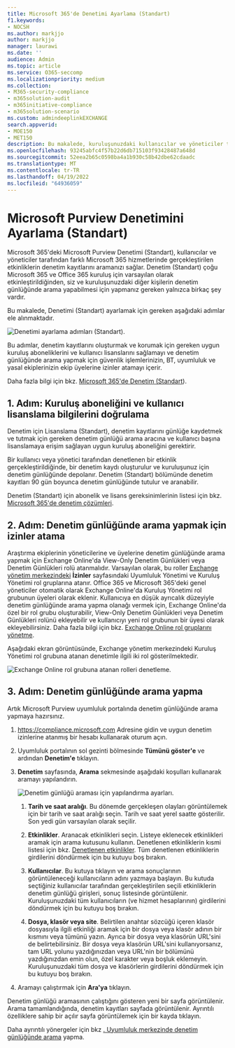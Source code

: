 ```yaml
---
title: Microsoft 365'de Denetimi Ayarlama (Standart)
f1.keywords:
- NOCSH
ms.author: markjjo
author: markjjo
manager: laurawi
ms.date: ''
audience: Admin
ms.topic: article
ms.service: O365-seccomp
ms.localizationpriority: medium
ms.collection:
- M365-security-compliance
- m365solution-audit
- m365initiative-compliance
- m365solution-scenario
ms.custom: admindeeplinkEXCHANGE
search.appverid:
- MOE150
- MET150
description: Bu makalede, kuruluşunuzdaki kullanıcılar ve yöneticiler tarafından gerçekleştirilen denetim etkinliklerini aramaya başlayabilmeniz için Denetimin (Standart) nasıl ayarlanacağı açıklanır.
ms.openlocfilehash: 93245abfc4f57b22d6db715103f93428487a648d
ms.sourcegitcommit: 52eea2b65c0598ba4a1b930c58b42dbe62cdaadc
ms.translationtype: MT
ms.contentlocale: tr-TR
ms.lasthandoff: 04/19/2022
ms.locfileid: "64936059"
---
```

# <a name="set-up-microsoft-purview-audit-standard"></a>Microsoft Purview Denetimini Ayarlama (Standart)

Microsoft 365'deki Microsoft Purview Denetimi (Standart), kullanıcılar ve yöneticiler tarafından farklı Microsoft 365 hizmetlerinde gerçekleştirilen etkinliklerin denetim kayıtlarını aramanızı sağlar. Denetim (Standart) çoğu Microsoft 365 ve Office 365 kuruluş için varsayılan olarak etkinleştirildiğinden, siz ve kuruluşunuzdaki diğer kişilerin denetim günlüğünde arama yapabilmesi için yapmanız gereken yalnızca birkaç şey vardır.

Bu makalede, Denetimi (Standart) ayarlamak için gereken aşağıdaki adımlar ele alınmaktadır.

![Denetimi ayarlama adımları (Standart).](../media/BasicAuditingWorkflow.png)

Bu adımlar, denetim kayıtlarını oluşturmak ve korumak için gereken uygun kuruluş aboneliklerini ve kullanıcı lisanslarını sağlamayı ve denetim günlüğünde arama yapmak için güvenlik işlemlerinizin, BT, uyumluluk ve yasal ekiplerinizin ekip üyelerine izinler atamayı içerir.

Daha fazla bilgi için bkz. [Microsoft 365'de Denetim (Standart](auditing-solutions-overview.md#audit-standard)).

## <a name="step-1-verify-organization-subscription-and-user-licensing"></a>1. Adım: Kuruluş aboneliğini ve kullanıcı lisanslama bilgilerini doğrulama

Denetim için Lisanslama (Standart), denetim kayıtlarını günlüğe kaydetmek ve tutmak için gereken denetim günlüğü arama aracına ve kullanıcı başına lisanslamaya erişim sağlayan uygun kuruluş aboneliğini gerektirir.

Bir kullanıcı veya yönetici tarafından denetlenen bir etkinlik gerçekleştirildiğinde, bir denetim kaydı oluşturulur ve kuruluşunuz için denetim günlüğünde depolanır. Denetim (Standart) bölümünde denetim kayıtları 90 gün boyunca denetim günlüğünde tutulur ve aranabilir.

Denetim (Standart) için abonelik ve lisans gereksinimlerinin listesi için bkz. [Microsoft 365'de denetim çözümleri](auditing-solutions-overview.md#licensing-requirements).

## <a name="step-2-assign-permissions-to-search-the-audit-log"></a>2. Adım: Denetim günlüğünde arama yapmak için izinler atama

Araştırma ekiplerinin yöneticilerine ve üyelerine denetim günlüğünde arama yapmak için Exchange Online'da View-Only Denetim Günlükleri veya Denetim Günlükleri rolü atanmalıdır. Varsayılan olarak, bu roller <a href="https://go.microsoft.com/fwlink/p/?linkid=2059104" target="_blank">Exchange yönetim merkezindeki</a> **İzinler** sayfasındaki Uyumluluk Yönetimi ve Kuruluş Yönetimi rol gruplarına atanır. Office 365 ve Microsoft 365'deki genel yöneticiler otomatik olarak Exchange Online'da Kuruluş Yönetimi rol grubunun üyeleri olarak eklenir. Kullanıcıya en düşük ayrıcalık düzeyiyle denetim günlüğünde arama yapma olanağı vermek için, Exchange Online'da özel bir rol grubu oluşturabilir, View-Only Denetim Günlükleri veya Denetim Günlükleri rolünü ekleyebilir ve kullanıcıyı yeni rol grubunun bir üyesi olarak ekleyebilirsiniz. Daha fazla bilgi için bkz. [Exchange Online rol gruplarını yönetme](/Exchange/permissions-exo/role-groups).

Aşağıdaki ekran görüntüsünde, Exchange yönetim merkezindeki Kuruluş Yönetimi rol grubuna atanan denetimle ilgili iki rol gösterilmektedir.

![Exchange Online rol grubuna atanan rolleri denetleme.](../media/EACAuditRoles.png)

## <a name="step-3-search-the-audit-log"></a>3. Adım: Denetim günlüğünde arama yapma

Artık Microsoft Purview uyumluluk portalında denetim günlüğünde arama yapmaya hazırsınız.

1. <https://compliance.microsoft.com> Adresine gidin ve uygun denetim izinlerine atanmış bir hesabı kullanarak oturum açın.

2. Uyumluluk portalının sol gezinti bölmesinde **Tümünü göster'e** ve ardından **Denetim'e** tıklayın.

3. **Denetim** sayfasında, **Arama** sekmesinde aşağıdaki koşulları kullanarak aramayı yapılandırın. 

   ![Denetim günlüğü araması için yapılandırma ayarları.](../media/AuditLogSearchToolMCCCallouts.png)

   1. **Tarih ve saat aralığı**. Bu dönemde gerçekleşen olayları görüntülemek için bir tarih ve saat aralığı seçin. Tarih ve saat yerel saatte gösterilir. Son yedi gün varsayılan olarak seçilir.
  
   2. **Etkinlikler**. Aranacak etkinlikleri seçin. Listeye eklenecek etkinlikleri aramak için arama kutusunu kullanın. Denetlenen etkinliklerin kısmi listesi için bkz. [Denetlenen etkinlikler](search-the-audit-log-in-security-and-compliance.md#audited-activities). Tüm denetlenen etkinliklerin girdilerini döndürmek için bu kutuyu boş bırakın.
  
   3. **Kullanıcılar**.  Bu kutuya tıklayın ve arama sonuçlarının görüntüleneceği kullanıcıların adını yazmaya başlayın. Bu kutuda seçtiğiniz kullanıcılar tarafından gerçekleştirilen seçili etkinliklerin denetim günlüğü girişleri, sonuç listesinde görüntülenir. Kuruluşunuzdaki tüm kullanıcıların (ve hizmet hesaplarının) girdilerini döndürmek için bu kutuyu boş bırakın.
  
   4. **Dosya, klasör veya site**. Belirtilen anahtar sözcüğü içeren klasör dosyasıyla ilgili etkinliği aramak için bir dosya veya klasör adının bir kısmını veya tümünü yazın. Ayrıca bir dosya veya klasörün URL'sini de belirtebilirsiniz. Bir dosya veya klasörün URL'sini kullanıyorsanız, tam URL yolunu yazdığınızdan veya URL'nin bir bölümünü yazdığınızdan emin olun, özel karakter veya boşluk eklemeyin. Kuruluşunuzdaki tüm dosya ve klasörlerin girdilerini döndürmek için bu kutuyu boş bırakın.

4. Aramayı çalıştırmak için **Ara'ya** tıklayın.

Denetim günlüğü aramasının çalıştığını gösteren yeni bir sayfa görüntülenir. Arama tamamlandığında, denetim kayıtları sayfada görüntülenir. Ayrıntılı özelliklere sahip bir açılır sayfa görüntülemek için bir kayda tıklayın.

Daha ayrıntılı yönergeler için bkz [. Uyumluluk merkezinde denetim günlüğünde arama](search-the-audit-log-in-security-and-compliance.md) yapma.
